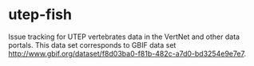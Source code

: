 # utep-fish
Issue tracking for UTEP vertebrates data in the VertNet and other data portals. This data set corresponds to GBIF data set http://www.gbif.org/dataset/f8d03ba0-f81b-482c-a7d0-bd3254e9e7e7.
